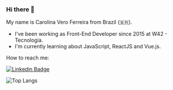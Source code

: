 ### Hi there 👋

My name is Carolina Vero Ferreira from Brazil (🇧🇷). 
- I've been working as Front-End Developer since 2015 at W42 - Tecnologia. 
- I'm currently learning about JavaScript, ReactJS and Vue.js.

How to reach me:

[![Linkedin Badge](https://img.shields.io/badge/-LinkedIn-blue?style=flat-square&logo=Linkedin&logoColor=white&link=https://www.linkedin.com/in/carolinavero)](https://www.linkedin.com/in/carolinavero)

![Top Langs](https://github-readme-stats.vercel.app/api/top-langs/?username=carolinavero&layout=compact)


<!--
**carolinavero/carolinavero** is a ✨ _special_ ✨ repository because its `README.md` (this file) appears on your GitHub profile.

Here are some ideas to get you started:

- 🔭 I’m currently working on ...
- 🌱 I’m currently learning ...
- 👯 I’m looking to collaborate on ...
- 🤔 I’m looking for help with ...
- 💬 Ask me about ...
- 📫 How to reach me: ...
- 😄 Pronouns: ...
- ⚡ Fun fact: ...
-->
